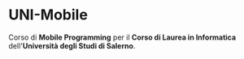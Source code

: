 # UNI-Mobile
Corso di **Mobile Programming** per il **Corso di Laurea in Informatica** dell'**Università degli Studi di
Salerno**.
